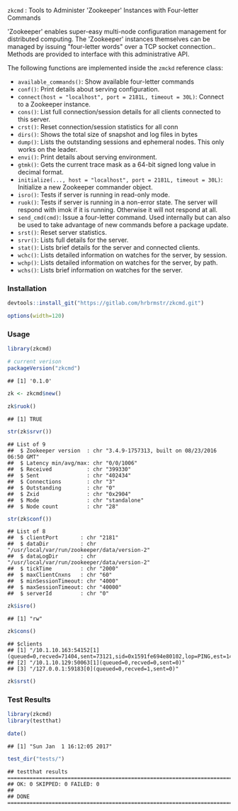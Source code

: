 
`zkcmd` : Tools to Administer 'Zookeeper' Instances with Four-letter Commands

'Zookeeper' enables super-easy multi-node configuration management for distributed computing. The 'Zookeeper' instances themselves can be managed by issuing "four-letter words" over a TCP socket connection.. Methods are provided to interface with this administrative API.

The following functions are implemented inside the `zmckd` reference class:

-   `available_commands()`: Show available four-letter commands
-   `conf()`: Print details about serving configuration.
-   `connect(host = "localhost", port = 2181L, timeout = 30L)`: Connect to a Zookeeper instance.
-   `cons()`: List full connection/session details for all clients connected to this server.
-   `crst()`: Reset connection/session statistics for all conn
-   `dirs()`: Shows the total size of snapshot and log files in bytes
-   `dump()`: Lists the outstanding sessions and ephemeral nodes. This only works on the leader.
-   `envi()`: Print details about serving environment.
-   `gtmk()`: Gets the current trace mask as a 64-bit signed long value in decimal format.
-   `initialize(..., host = "localhost", port = 2181L, timeout = 30L)`: Initialize a new Zookeeper commander object.
-   `isro()`: Tests if server is running in read-only mode.
-   `ruok()`: Tests if server is running in a non-error state. The server will respond with imok if it is running. Otherwise it will not respond at all.
-   `send_cmd(cmd)`: Issue a four-letter command. Used internally but can also be used to take advantage of new commands before a package update.
-   `srst()`: Reset server statistics.
-   `srvr()`: Lists full details for the server.
-   `stat()`: Lists brief details for the server and connected clients.
-   `wchc()`: Lists detailed information on watches for the server, by session.
-   `wchp()`: Lists detailed information on watches for the server, by path.
-   `wchs()`: Lists brief information on watches for the server.

### Installation

``` r
devtools::install_git("https://gitlab.com/hrbrmstr/zkcmd.git")
```

``` r
options(width=120)
```

### Usage

``` r
library(zkcmd)

# current verison
packageVersion("zkcmd")
```

    ## [1] '0.1.0'

``` r
zk <- zkcmd$new()

zk$ruok()
```

    ## [1] TRUE

``` r
str(zk$srvr())
```

    ## List of 9
    ##  $ Zookeeper version  : chr "3.4.9-1757313, built on 08/23/2016 06:50 GMT"
    ##  $ Latency min/avg/max: chr "0/0/1006"
    ##  $ Received           : chr "399330"
    ##  $ Sent               : chr "402434"
    ##  $ Connections        : chr "3"
    ##  $ Outstanding        : chr "0"
    ##  $ Zxid               : chr "0x2904"
    ##  $ Mode               : chr "standalone"
    ##  $ Node count         : chr "28"

``` r
str(zk$conf())
```

    ## List of 8
    ##  $ clientPort       : chr "2181"
    ##  $ dataDir          : chr "/usr/local/var/run/zookeeper/data/version-2"
    ##  $ dataLogDir       : chr "/usr/local/var/run/zookeeper/data/version-2"
    ##  $ tickTime         : chr "2000"
    ##  $ maxClientCnxns   : chr "60"
    ##  $ minSessionTimeout: chr "4000"
    ##  $ maxSessionTimeout: chr "40000"
    ##  $ serverId         : chr "0"

``` r
zk$isro()
```

    ## [1] "rw"

``` r
zk$cons()
```

    ## $clients
    ## [1] "/10.1.10.163:54152[1](queued=0,recved=71404,sent=73121,sid=0x1591fe694e80102,lop=PING,est=1482445512294,to=40000,lcxid=0x1b6e,lzxid=0x2904,lresp=1483305120149,llat=0,minlat=0,avglat=0,maxlat=1006)"
    ## [2] "/10.1.10.129:50063[1](queued=0,recved=0,sent=0)"                                                                                                                                                     
    ## [3] "/127.0.0.1:59183[0](queued=0,recved=1,sent=0)"

``` r
zk$srst()
```

### Test Results

``` r
library(zkcmd)
library(testthat)

date()
```

    ## [1] "Sun Jan  1 16:12:05 2017"

``` r
test_dir("tests/")
```

    ## testthat results ========================================================================================================
    ## OK: 0 SKIPPED: 0 FAILED: 0
    ## 
    ## DONE ===================================================================================================================
